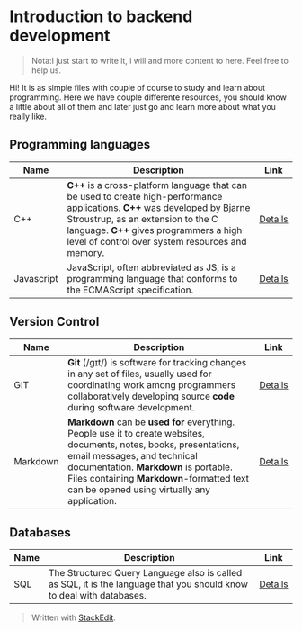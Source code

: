 # Introduction to backend development

> Nota:I just start to write it, i will and more content to here. Feel free to help us.

Hi! It is as simple files with couple of course to study and learn about programming. Here we have couple differente resources, you should know a little about all of them and later just go and learn more about what you really like.

## Programming languages
| Name | Description |Link|
|--|--|--|
| C++|**C++** is a cross-platform language that can be used to create high-performance applications. **C++** was developed by Bjarne Stroustrup, as an extension to the C language. **C++** gives programmers a high level of control over system resources and memory.|[Details](https://github.com/nonihongo2/l34rn-c0d3-n0w/blob/main/software-engine/backend/learn-cpp.md)
| Javascript|JavaScript, often abbreviated as JS, is a programming language that conforms to the ECMAScript specification.|[Details](https://github.com/nonihongo2/l34rn-c0d3-n0w/blob/main/software-engine/backend/learn-javascript.md)

## Version Control
| Name | Description |Link|
|--|--|--|
| GIT|**Git** (/ɡɪt/) is software for tracking changes in any set of files, usually used for coordinating work among programmers collaboratively developing source **code** during software development.|[Details](https://github.com/nonihongo2/l34rn-c0d3-n0w/blob/main/software-engine/backend/learn-git.md)
| Markdown|**Markdown** can be **used for** everything. People use it to create websites, documents, notes, books, presentations, email messages, and technical documentation. **Markdown** is portable. Files containing **Markdown**-formatted text can be opened using virtually any application.|[Details](https://github.com/nonihongo2/l34rn-c0d3-n0w/blob/main/software-engine/backend/learn-markdown.md)

## Databases
| Name | Description |Link|
|--|--|--|
| SQL| The Structured Query Language also is called as SQL, it is the language that you should know to deal with databases.|[Details](https://github.com/nonihongo2/l34rn-c0d3-n0w/blob/main/software-engine/backend/database/lang-sql.md)

> Written with [StackEdit](https://stackedit.io/).
<!--stackedit_data:
eyJoaXN0b3J5IjpbLTExMjU4MzMwMzZdfQ==
-->